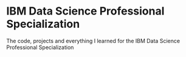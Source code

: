 # IBM Data Science Professional Specialization
The code, projects and everything I learned for the IBM Data Science Professional Specialization
